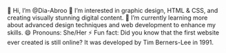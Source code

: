 👋 Hi, I’m @Dia-Abroo
👀 I’m interested in graphic design, HTML & CSS, and creating visually stunning digital content.
🌱 I’m currently learning more about advanced design techniques and web development to enhance my skills.
😄 Pronouns: She/Her
⚡ Fun fact: Did you know that the first website ever created is still online? It was developed by Tim Berners-Lee in 1991.
<!---
Dia-Abroo/Dia-Abroo is a ✨ special ✨ repository because its `README.md` (this file) appears on your GitHub profile.
You can click the Preview link to take a look at your changes.
--->
